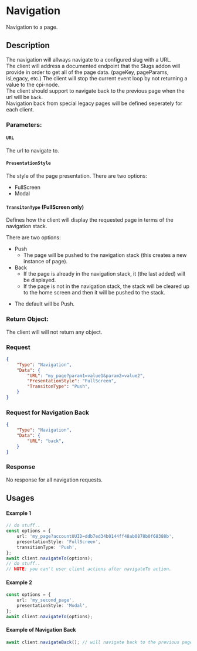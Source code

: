 # Navigation
Navigation to a page.

## Description
The navigation will allways navigate to a configured slug with a URL.\
The client will address a documented endpoint that the Slugs addon will provide in order to get all of the page
data. (pageKey, pageParams, isLegacy, etc.)
The client will stop the current event loop by not returning a value to the cpi-node.\
The client should support to navigate back to the previous page when the url will be `back`. \
Navigation back from special legacy pages will be defined seperately for each client.




### Parameters:

#### ```URL```
The url to navigate to.
#### ```PresentationStyle```
The style of the page presentation.
There are two options:
* FullScreen
* Modal

#### ```TransitonType```  (FullScreen only)
Defines how the client will display the requested page in terms of the navigation stack. 

There are two options:
* Push 
    - The page will be pushed to the navigation stack (this creates a new instance of page).
* Back 
    - If the page is already in the navigation stack, it (the last added) will be displayed.
    - If the page is not in the navigation stack, the stack will be cleared up to the home screen and then it will be pushed to the stack.

- The default will be Push.




### Return Object:
The client will will not return any object.

### Request 
```json
{
    "Type": "Navigation",
    "Data": {
        "URL": "my_page?param1=value1&param2=value2",
        "PresentationStyle": "FullScreen",
        "TransitonType": "Push",
    }    
}
```

### Request for Navigation Back
```json
{
    "Type": "Navigation",
    "Data": {
        "URL": "back",
    }    
}
```
### Response
No response for all navigation requests.


## Usages

#### Example 1
```typescript
// do stuff..
const options = {
    url: 'my_page?accountUUID=ddb7ed34b0144ff48ab0878b0f68388b',
    presentationStyle: 'FullScreen',
    transitionType: 'Push',
};
await client.navigateTo(options);
// do stuff..
// NOTE: you can't user client actions after navigateTo action.
```

#### Example 2
```typescript
const options = {
    url: 'my_second_page',
    presentationStyle: 'Modal',
};
await client.navigateTo(options);
```

#### Example of Navigation Back
```typescript
await client.navigateBack(); // will navigate back to the previous page.
```